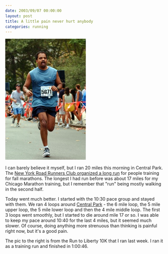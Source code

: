 ```yaml
---
date: 2003/09/07 00:00:00
layout: post
title: A little pain never hurt anybody
categories: running
---
```


<img class="left inset" src="/images/10k.jpg" height="384" width="256" alt="10k.jpg" />

I can barely believe it myself, but I ran 20 miles this morning in Central Park. The [New York Road Runners Club organized a long run](http://www.nyrrc.org/race/2003/r0906x00.htm) for people training for fall marathons. The longest I had run before was about 17 miles for my Chicago Marathon training, but I remember that "run" being mostly walking in the second half.

Today went much better. I started with the 10:30 pace group and stayed with them. We ran 4 loops around [Central Park](http://www.nyrr.org/divisions/training/cpdistances.html) - the 6 mile loop, the 5 mile upper loop, the 5 mile lower loop and then the 4 mile middle loop. The first 3 loops went smoothly, but I started to die around mile 17 or so. I was able to keep my pace around 10:40 for the last 4 miles, but it seemed much slower. Of course, doing anything more strenuous than thinking is painful right now, but it's a good pain. 

The pic to the right is from the Run to Liberty 10K that I ran last week. I ran it as a training run and finished in 1:00:46.
